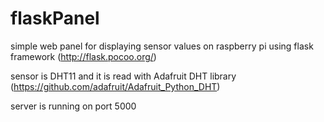 # flaskPanel
simple web panel for displaying sensor values on raspberry pi using flask framework (http://flask.pocoo.org/)

sensor is DHT11 and it is read with Adafruit DHT library (https://github.com/adafruit/Adafruit_Python_DHT)

server is running on port 5000

